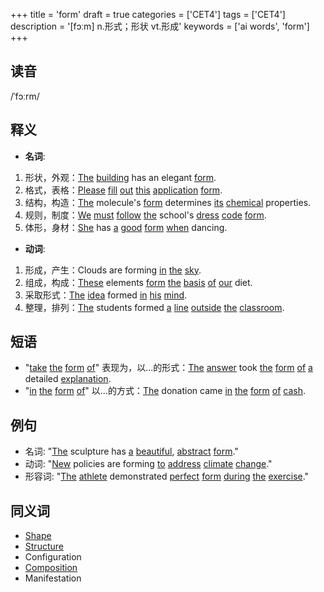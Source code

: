 +++
title = 'form'
draft = true
categories = ['CET4']
tags = ['CET4']
description = '[fɔːm] n.形式；形状 vt.形成'
keywords = ['ai words', 'form']
+++

## 读音
/ˈfɔːrm/

## 释义
- **名词**:
1. 形状，外观：[The](/zh/post/the/) [building](/zh/post/building/) has an elegant [form](/zh/post/form/).
2. 格式，表格：[Please](/zh/post/please/) [fill](/zh/post/fill/) [out](/zh/post/out/) [this](/zh/post/this/) [application](/zh/post/application/) [form](/zh/post/form/).
3. 结构，构造：[The](/zh/post/the/) molecule's [form](/zh/post/form/) determines [its](/zh/post/its/) [chemical](/zh/post/chemical/) properties.
4. 规则，制度：[We](/zh/post/we/) [must](/zh/post/must/) [follow](/zh/post/follow/) [the](/zh/post/the/) school's [dress](/zh/post/dress/) [code](/zh/post/code/) [form](/zh/post/form/).
5. 体形，身材：[She](/zh/post/she/) has [a](/zh/post/a/) [good](/zh/post/good/) [form](/zh/post/form/) [when](/zh/post/when/) dancing.

- **动词**:
1. 形成，产生：Clouds are forming [in](/zh/post/in/) [the](/zh/post/the/) [sky](/zh/post/sky/).
2. 组成，构成：[These](/zh/post/these/) elements [form](/zh/post/form/) [the](/zh/post/the/) [basis](/zh/post/basis/) [of](/zh/post/of/) [our](/zh/post/our/) diet.
3. 采取形式：[The](/zh/post/the/) [idea](/zh/post/idea/) formed [in](/zh/post/in/) [his](/zh/post/his/) [mind](/zh/post/mind/).
4. 整理，排列：[The](/zh/post/the/) students formed [a](/zh/post/a/) [line](/zh/post/line/) [outside](/zh/post/outside/) [the](/zh/post/the/) [classroom](/zh/post/classroom/).

## 短语
- "[take](/zh/post/take/) [the](/zh/post/the/) [form](/zh/post/form/) [of](/zh/post/of/)" 表现为，以...的形式：[The](/zh/post/the/) [answer](/zh/post/answer/) took [the](/zh/post/the/) [form](/zh/post/form/) [of](/zh/post/of/) [a](/zh/post/a/) detailed [explanation](/zh/post/explanation/).
- "[in](/zh/post/in/) [the](/zh/post/the/) [form](/zh/post/form/) [of](/zh/post/of/)" 以...的方式：[The](/zh/post/the/) donation came [in](/zh/post/in/) [the](/zh/post/the/) [form](/zh/post/form/) [of](/zh/post/of/) [cash](/zh/post/cash/).

## 例句
- 名词: "[The](/zh/post/the/) sculpture has [a](/zh/post/a/) [beautiful](/zh/post/beautiful/), [abstract](/zh/post/abstract/) [form](/zh/post/form/)."
- 动词: "[New](/zh/post/new/) policies are forming [to](/zh/post/to/) [address](/zh/post/address/) [climate](/zh/post/climate/) [change](/zh/post/change/)."
- 形容词: "[The](/zh/post/the/) [athlete](/zh/post/athlete/) demonstrated [perfect](/zh/post/perfect/) [form](/zh/post/form/) [during](/zh/post/during/) [the](/zh/post/the/) [exercise](/zh/post/exercise/)."

## 同义词
- [Shape](/zh/post/shape/)
- [Structure](/zh/post/structure/)
- Configuration
- [Composition](/zh/post/composition/)
- Manifestation
